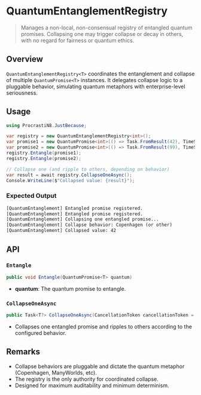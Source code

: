 # QuantumEntanglementRegistry

> Manages a non-local, non-consensual registry of entangled quantum promises. Collapsing one may trigger collapse or decay in others, with no regard for fairness or quantum ethics.

## Overview

`QuantumEntanglementRegistry<T>` coordinates the entanglement and collapse of multiple `QuantumPromise<T>` instances. It delegates collapse logic to a pluggable behavior, simulating quantum metaphors with enterprise-level seriousness.

## Usage

```csharp
using ProcrastiN8.JustBecause;

var registry = new QuantumEntanglementRegistry<int>();
var promise1 = new QuantumPromise<int>(() => Task.FromResult(42), TimeSpan.FromSeconds(2));
var promise2 = new QuantumPromise<int>(() => Task.FromResult(99), TimeSpan.FromSeconds(2));
registry.Entangle(promise1);
registry.Entangle(promise2);

// Collapse one (and ripple to others, depending on behavior)
var result = await registry.CollapseOneAsync();
Console.WriteLine($"Collapsed value: {result}");
```

### Expected Output

```txt
[QuantumEntanglement] Entangled promise registered.
[QuantumEntanglement] Entangled promise registered.
[QuantumEntanglement] Collapsing one entangled promise...
[QuantumEntanglement] Collapse behavior: Copenhagen (or other)
[QuantumEntanglement] Collapsed value: 42
```

## API

### `Entangle`

```csharp
public void Entangle(QuantumPromise<T> quantum)
```

- **quantum**: The quantum promise to entangle.

### `CollapseOneAsync`

```csharp
public Task<T?> CollapseOneAsync(CancellationToken cancellationToken = default)
```

- Collapses one entangled promise and ripples to others according to the configured behavior.

## Remarks

- Collapse behaviors are pluggable and dictate the quantum metaphor (Copenhagen, ManyWorlds, etc).
- The registry is the only authority for coordinated collapse.
- Designed for maximum auditability and minimum determinism.
